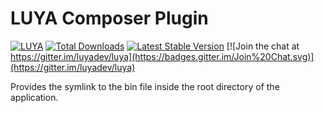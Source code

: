 # LUYA Composer Plugin

[![LUYA](https://img.shields.io/badge/Powered%20by-LUYA-brightgreen.svg)](https://luya.io)
[![Total Downloads](https://poser.pugx.org/luyadev/luya-deployer/downloads)](https://packagist.org/packages/luyadev/luya-composer)
[![Latest Stable Version](https://poser.pugx.org/luyadev/luya-deployer/v/stable)](https://packagist.org/packages/luyadev/luya-composer)
[![Join the chat at https://gitter.im/luyadev/luya](https://badges.gitter.im/Join%20Chat.svg)](https://gitter.im/luyadev/luya)

Provides the symlink to the bin file inside the root directory of the application.
